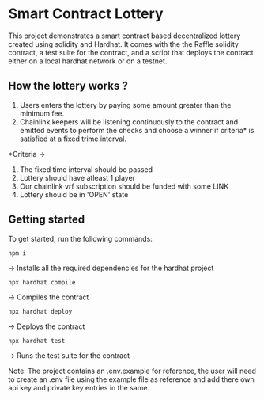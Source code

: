 # Smart Contract Lottery

This project demonstrates a smart contract based decentralized lottery created using solidity and Hardhat. It comes with the the Raffle solidity contract, a test suite for the contract, and a script that deploys the contract either on a local hardhat network or on a testnet.

## How the lottery works ?
1. Users enters the lottery by paying some amount greater than the minimum fee.
2. Chainlink keepers will be listening continuously to the contract and emitted events to perform the checks and choose a winner if criteria* is satisfied at a fixed trime interval.

*Criteria -> 
1. The fixed time interval should be passed
2. Lottery should have atleast 1 player
3. Our chainlink vrf subscription should be funded with some LINK
4. Lottery should be in 'OPEN' state


## Getting started
To get started, run the following commands:

```shell
npm i
``` 
-> Installs all the required dependencies for the hardhat project
```shell
npx hardhat compile
``` 
-> Compiles the contract
```shell
npx hardhat deploy
``` 
-> Deploys the contract
```shell
npx hardhat test
``` 
-> Runs the test suite for the contract


Note:
The project contains an .env.example for reference, the user will need to create an .env file using the example file as reference and add there own api key and private key entries in the same.


